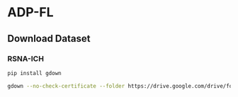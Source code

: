 # ADP-FL

## Download Dataset

### RSNA-ICH

```bash
pip install gdown

gdown --no-check-certificate --folder https://drive.google.com/drive/folders/1bhe_0KvdxEli7-6ZrQ9ahaDPpSnvF4UW
```
```
